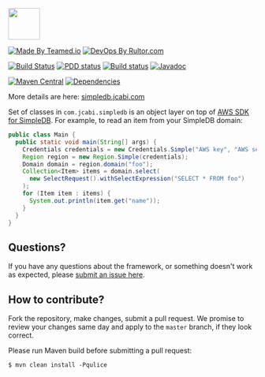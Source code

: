 <img src="http://img.jcabi.com/logo-square.png" width="64px" height="64px" />

[![Made By Teamed.io](http://img.teamed.io/btn.svg)](http://www.teamed.io)
[![DevOps By Rultor.com](http://www.rultor.com/b/jcabi/jcabi-simpledb)](http://www.rultor.com/p/jcabi/jcabi-simpledb)

[![Build Status](https://travis-ci.org/jcabi/jcabi-simpledb.svg?branch=master)](https://travis-ci.org/jcabi/jcabi-simpledb)
[![PDD status](http://www.0pdd.com/svg?name=jcabi/jcabi-simpledb)](http://www.0pdd.com/p?name=jcabi/jcabi-simpledb)
[![Build status](https://ci.appveyor.com/api/projects/status/sdfe6qqji5hb4a4y/branch/master?svg=true)](https://ci.appveyor.com/project/yegor256/jcabi-simpledb/branch/master)
[![Javadoc](https://javadoc-emblem.rhcloud.com/doc/com.jcabi/jcabi-simpledb/badge.svg)](http://www.javadoc.io/doc/com.jcabi/jcabi-simpledb)

[![Maven Central](https://maven-badges.herokuapp.com/maven-central/com.jcabi/jcabi-simpledb/badge.svg)](https://maven-badges.herokuapp.com/maven-central/com.jcabi/jcabi-simpledb)
[![Dependencies](https://www.versioneye.com/user/projects/561ac33fa193340f280010ef/badge.svg?style=flat)](https://www.versioneye.com/user/projects/561ac33fa193340f280010ef)

More details are here: [simpledb.jcabi.com](http://simpledb.jcabi.com/index.html)

Set of classes in `com.jcabi.simpledb`
is an object layer on top of
[AWS SDK for SimpleDB](http://aws.amazon.com/sdkforjava/).
For example, to read an item from your SimpleDB domain:

```java
public class Main {
  public static void main(String[] args) {
    Credentials credentials = new Credentials.Simple("AWS key", "AWS secret");
    Region region = new Region.Simple(credentials);
    Domain domain = region.domain("foo");
    Collection<Item> items = domain.select(
      new SelectRequest().withSelectExpression("SELECT * FROM foo")
    );
    for (Item item : items) {
      System.out.println(item.get("name"));
    }
  }
}
```

## Questions?

If you have any questions about the framework, or something doesn't work as expected,
please [submit an issue here](https://github.com/yegor256/jcabi/issues/new).

## How to contribute?

Fork the repository, make changes, submit a pull request.
We promise to review your changes same day and apply to
the `master` branch, if they look correct.

Please run Maven build before submitting a pull request:

```
$ mvn clean install -Pqulice
```
